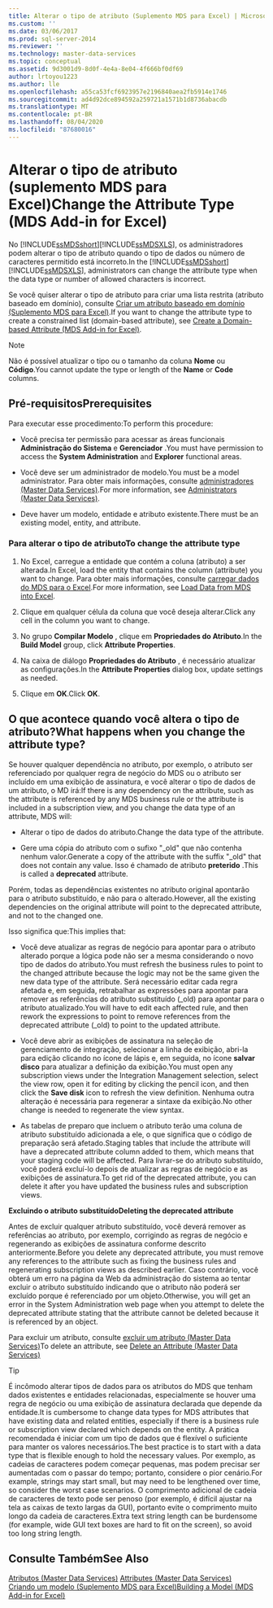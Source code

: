 ```yaml
---
title: Alterar o tipo de atributo (Suplemento MDS para Excel) | Microsoft Docs
ms.custom: ''
ms.date: 03/06/2017
ms.prod: sql-server-2014
ms.reviewer: ''
ms.technology: master-data-services
ms.topic: conceptual
ms.assetid: 9d3001d9-8d0f-4e4a-8e04-4f666bf0df69
author: lrtoyou1223
ms.author: lle
ms.openlocfilehash: a55ca53fcf6923957e2196840aea2fb5914e1746
ms.sourcegitcommit: ad4d92dce894592a259721a1571b1d8736abacdb
ms.translationtype: MT
ms.contentlocale: pt-BR
ms.lasthandoff: 08/04/2020
ms.locfileid: "87680016"
---
```

# <a name="change-the-attribute-type-mds-add-in-for-excel"></a><span data-ttu-id="22444-102">Alterar o tipo de atributo (suplemento MDS para Excel)</span><span class="sxs-lookup"><span data-stu-id="22444-102">Change the Attribute Type (MDS Add-in for Excel)</span></span>
  <span data-ttu-id="22444-103">No [!INCLUDE[ssMDSshort](../../includes/ssmdsshort-md.md)][!INCLUDE[ssMDSXLS](../../includes/ssmdsxls-md.md)], os administradores podem alterar o tipo de atributo quando o tipo de dados ou número de caracteres permitido está incorreto.</span><span class="sxs-lookup"><span data-stu-id="22444-103">In the [!INCLUDE[ssMDSshort](../../includes/ssmdsshort-md.md)][!INCLUDE[ssMDSXLS](../../includes/ssmdsxls-md.md)], administrators can change the attribute type when the data type or number of allowed characters is incorrect.</span></span>  
  
 <span data-ttu-id="22444-104">Se você quiser alterar o tipo de atributo para criar uma lista restrita (atributo baseado em domínio), consulte [Criar um atributo baseado em domínio &#40;Suplemento MDS para Excel&#41;](create-a-domain-based-attribute-mds-add-in-for-excel.md).</span><span class="sxs-lookup"><span data-stu-id="22444-104">If you want to change the attribute type to create a constrained list (domain-based attribute), see [Create a Domain-based Attribute &#40;MDS Add-in for Excel&#41;](create-a-domain-based-attribute-mds-add-in-for-excel.md).</span></span>  
  
> [!NOTE]  
>  <span data-ttu-id="22444-105">Não é possível atualizar o tipo ou o tamanho da coluna **Nome** ou **Código**.</span><span class="sxs-lookup"><span data-stu-id="22444-105">You cannot update the type or length of the **Name** or **Code** columns.</span></span>  
  
## <a name="prerequisites"></a><span data-ttu-id="22444-106">Pré-requisitos</span><span class="sxs-lookup"><span data-stu-id="22444-106">Prerequisites</span></span>  
 <span data-ttu-id="22444-107">Para executar esse procedimento:</span><span class="sxs-lookup"><span data-stu-id="22444-107">To perform this procedure:</span></span>  
  
-   <span data-ttu-id="22444-108">Você precisa ter permissão para acessar as áreas funcionais **Administração do Sistema** e **Gerenciador** .</span><span class="sxs-lookup"><span data-stu-id="22444-108">You must have permission to access the **System Administration** and **Explorer** functional areas.</span></span>  
  
-   <span data-ttu-id="22444-109">Você deve ser um administrador de modelo.</span><span class="sxs-lookup"><span data-stu-id="22444-109">You must be a model administrator.</span></span> <span data-ttu-id="22444-110">Para obter mais informações, consulte [administradores &#40;Master Data Services&#41;](../administrators-master-data-services.md).</span><span class="sxs-lookup"><span data-stu-id="22444-110">For more information, see [Administrators &#40;Master Data Services&#41;](../administrators-master-data-services.md).</span></span>  
  
-   <span data-ttu-id="22444-111">Deve haver um modelo, entidade e atributo existente.</span><span class="sxs-lookup"><span data-stu-id="22444-111">There must be an existing model, entity, and attribute.</span></span>  
  
### <a name="to-change-the-attribute-type"></a><span data-ttu-id="22444-112">Para alterar o tipo de atributo</span><span class="sxs-lookup"><span data-stu-id="22444-112">To change the attribute type</span></span>  
  
1.  <span data-ttu-id="22444-113">No Excel, carregue a entidade que contém a coluna (atributo) a ser alterada.</span><span class="sxs-lookup"><span data-stu-id="22444-113">In Excel, load the entity that contains the column (attribute) you want to change.</span></span> <span data-ttu-id="22444-114">Para obter mais informações, consulte [carregar dados do MDS para o Excel](export-data-to-excel-from-master-data-services.md).</span><span class="sxs-lookup"><span data-stu-id="22444-114">For more information, see [Load Data from MDS into Excel](export-data-to-excel-from-master-data-services.md).</span></span>  
  
2.  <span data-ttu-id="22444-115">Clique em qualquer célula da coluna que você deseja alterar.</span><span class="sxs-lookup"><span data-stu-id="22444-115">Click any cell in the column you want to change.</span></span>  
  
3.  <span data-ttu-id="22444-116">No grupo **Compilar Modelo** , clique em **Propriedades do Atributo**.</span><span class="sxs-lookup"><span data-stu-id="22444-116">In the **Build Model** group, click **Attribute Properties**.</span></span>  
  
4.  <span data-ttu-id="22444-117">Na caixa de diálogo **Propriedades do Atributo** , é necessário atualizar as configurações.</span><span class="sxs-lookup"><span data-stu-id="22444-117">In the **Attribute Properties** dialog box, update settings as needed.</span></span>  
  
5.  <span data-ttu-id="22444-118">Clique em **OK**.</span><span class="sxs-lookup"><span data-stu-id="22444-118">Click **OK**.</span></span>  
  
## <a name="what-happens-when-you-change-the-attribute-type"></a><span data-ttu-id="22444-119">O que acontece quando você altera o tipo de atributo?</span><span class="sxs-lookup"><span data-stu-id="22444-119">What happens when you change the attribute type?</span></span>  
 <span data-ttu-id="22444-120">Se houver qualquer dependência no atributo, por exemplo, o atributo ser referenciado por qualquer regra de negócio do MDS ou o atributo ser incluído em uma exibição de assinatura, e você alterar o tipo de dados de um atributo, o MD irá:</span><span class="sxs-lookup"><span data-stu-id="22444-120">If there is any dependency on the attribute, such as the attribute is referenced by any MDS business rule or the attribute is included in a subscription view, and you change the data type of an attribute, MDS will:</span></span>  
  
-   <span data-ttu-id="22444-121">Alterar o tipo de dados do atributo.</span><span class="sxs-lookup"><span data-stu-id="22444-121">Change the data type of the attribute.</span></span>  
  
-   <span data-ttu-id="22444-122">Gere uma cópia do atributo com o sufixo "_old" que não contenha nenhum valor.</span><span class="sxs-lookup"><span data-stu-id="22444-122">Generate a copy of the attribute with the suffix "_old" that does not contain any value.</span></span> <span data-ttu-id="22444-123">Isso é chamado de atributo **preterido** .</span><span class="sxs-lookup"><span data-stu-id="22444-123">This is called a **deprecated** attribute.</span></span>  
  
 <span data-ttu-id="22444-124">Porém, todas as dependências existentes no atributo original apontarão para o atributo substituído, e não para o alterado.</span><span class="sxs-lookup"><span data-stu-id="22444-124">However, all the existing dependencies on the original attribute will point to the deprecated attribute, and not to the changed one.</span></span>  
  
 <span data-ttu-id="22444-125">Isso significa que:</span><span class="sxs-lookup"><span data-stu-id="22444-125">This implies that:</span></span>  
  
-   <span data-ttu-id="22444-126">Você deve atualizar as regras de negócio para apontar para o atributo alterado porque a lógica pode não ser a mesma considerando o novo tipo de dados do atributo.</span><span class="sxs-lookup"><span data-stu-id="22444-126">You must refresh the business rules to point to the changed attribute because the logic may not be the same given the new data type of the attribute.</span></span> <span data-ttu-id="22444-127">Será necessário editar cada regra afetada e, em seguida, retrabalhar as expressões para apontar para remover as referências do atributo substituído (_old) para apontar para o atributo atualizado.</span><span class="sxs-lookup"><span data-stu-id="22444-127">You will have to edit each affected rule, and then rework the expressions to point to remove references from the deprecated attribute (_old) to point to the updated attribute.</span></span>  
  
-   <span data-ttu-id="22444-128">Você deve abrir as exibições de assinatura na seleção de gerenciamento de integração, selecionar a linha de exibição, abri-la para edição clicando no ícone de lápis e, em seguida, no ícone **salvar disco** para atualizar a definição da exibição.</span><span class="sxs-lookup"><span data-stu-id="22444-128">You must open any subscription views under the Integration Management selection, select the view row, open it for editing by clicking the pencil icon, and then click the **Save disk** icon to refresh the view definition.</span></span> <span data-ttu-id="22444-129">Nenhuma outra alteração é necessária para regenerar a sintaxe da exibição.</span><span class="sxs-lookup"><span data-stu-id="22444-129">No other change is needed to regenerate the view syntax.</span></span>  
  
-   <span data-ttu-id="22444-130">As tabelas de preparo que incluem o atributo terão uma coluna de atributo substituído adicionada a ele, o que significa que o código de preparação será afetado.</span><span class="sxs-lookup"><span data-stu-id="22444-130">Staging tables that include the attribute will have a deprecated attribute column added to them, which means that your staging code will be affected.</span></span> <span data-ttu-id="22444-131">Para livrar-se do atributo substituído, você poderá excluí-lo depois de atualizar as regras de negócio e as exibições de assinatura.</span><span class="sxs-lookup"><span data-stu-id="22444-131">To get rid of the deprecated attribute, you can delete it after you have updated the business rules and subscription views.</span></span>  
  
 <span data-ttu-id="22444-132">**Excluindo o atributo substituído**</span><span class="sxs-lookup"><span data-stu-id="22444-132">**Deleting the deprecated attribute**</span></span>  
  
 <span data-ttu-id="22444-133">Antes de excluir qualquer atributo substituído, você deverá remover as referências ao atributo, por exemplo, corrigindo as regras de negócio e regenerando as exibições de assinatura conforme descrito anteriormente.</span><span class="sxs-lookup"><span data-stu-id="22444-133">Before you delete any deprecated attribute, you must remove any references to the attribute such as fixing the business rules and regenerating subscription views as described earlier.</span></span> <span data-ttu-id="22444-134">Caso contrário, você obterá um erro na página da Web da administração do sistema ao tentar excluir o atributo substituído indicando que o atributo não poderá ser excluído porque é referenciado por um objeto.</span><span class="sxs-lookup"><span data-stu-id="22444-134">Otherwise, you will get an error in the System Administration web page when you attempt to delete the deprecated attribute stating that the attribute cannot be deleted because it is referenced by an object.</span></span>  
  
 <span data-ttu-id="22444-135">Para excluir um atributo, consulte [excluir um atributo &#40;Master Data Services&#41;](../delete-an-attribute-master-data-services.md)</span><span class="sxs-lookup"><span data-stu-id="22444-135">To delete an attribute, see [Delete an Attribute &#40;Master Data Services&#41;](../delete-an-attribute-master-data-services.md)</span></span>  
  
> [!TIP]  
>  <span data-ttu-id="22444-136">É incômodo alterar tipos de dados para os atributos do MDS que tenham dados existentes e entidades relacionadas, especialmente se houver uma regra de negócio ou uma exibição de assinatura declarada que depende da entidade.</span><span class="sxs-lookup"><span data-stu-id="22444-136">It is cumbersome to change data types for MDS attributes that have existing data and related entities, especially if there is a business rule or subscription view declared which depends on the entity.</span></span> <span data-ttu-id="22444-137">A prática recomendada é iniciar com um tipo de dados que é flexível o suficiente para manter os valores necessários.</span><span class="sxs-lookup"><span data-stu-id="22444-137">The best practice is to start with a data type that is flexible enough to hold the necessary values.</span></span> <span data-ttu-id="22444-138">Por exemplo, as cadeias de caracteres podem começar pequenas, mas podem precisar ser aumentadas com o passar do tempo; portanto, considere o pior cenário.</span><span class="sxs-lookup"><span data-stu-id="22444-138">For example, strings may start small, but may need to be lengthened over time, so consider the worst case scenarios.</span></span> <span data-ttu-id="22444-139">O comprimento adicional de cadeia de caracteres de texto pode ser penoso (por exemplo, é difícil ajustar na tela as caixas de texto largas da GUI), portanto evite o comprimento muito longo da cadeia de caracteres.</span><span class="sxs-lookup"><span data-stu-id="22444-139">Extra text string length can be burdensome (for example, wide GUI text boxes are hard to fit on the screen), so avoid too long string length.</span></span>  
  
## <a name="see-also"></a><span data-ttu-id="22444-140">Consulte Também</span><span class="sxs-lookup"><span data-stu-id="22444-140">See Also</span></span>  
 <span data-ttu-id="22444-141">[Atributos &#40;Master Data Services&#41;](../attributes-master-data-services.md) </span><span class="sxs-lookup"><span data-stu-id="22444-141">[Attributes &#40;Master Data Services&#41;](../attributes-master-data-services.md) </span></span>  
 [<span data-ttu-id="22444-142">Criando um modelo &#40;Suplemento MDS para Excel&#41;</span><span class="sxs-lookup"><span data-stu-id="22444-142">Building a Model &#40;MDS Add-in for Excel&#41;</span></span>](building-a-model-mds-add-in-for-excel.md)  
  
  
